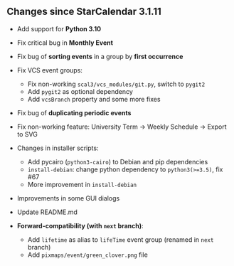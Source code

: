 ## Changes since StarCalendar 3.1.11

- Add support for **Python 3.10**

- Fix critical bug in **Monthly Event**

- Fix bug of **sorting events** in a group by **first occurrence**

- Fix VCS event groups:

  - Fix non-working `scal3/vcs_modules/git.py`, switch to `pygit2`
  - Add `pygit2` as optional dependency
  - Add `vcsBranch` property and some more fixes

- Fix bug of **duplicating periodic events**

- Fix non-working feature: University Term -> Weekly Schedule -> Export to SVG

- Changes in installer scripts:

  - Add pycairo (`python3-cairo`) to Debian and pip dependencies
  - `install-debian`: change python dependency to `python3(>=3.5)`, fix #67
  - More improvement in `install-debian`

- Improvements in some GUI dialogs

- Update README.md

- **Forward-compatibility (with `next` branch)**:

  - Add `lifetime` as alias to `lifeTime` event group (renamed in `next` branch)
  - Add `pixmaps/event/green_clover.png` file
